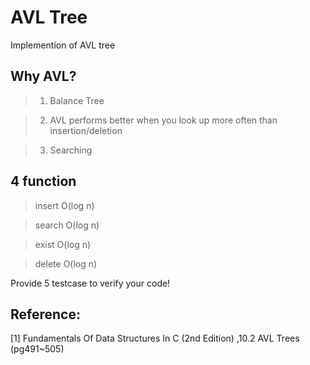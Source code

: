 # AVL Tree

Implemention of AVL tree 

## Why AVL?
> 1. Balance Tree

> 2. AVL performs better when you look up more often than insertion/deletion

> 3. Searching 


## 4 function

> insert O(log n)

> search O(log n)

> exist O(log n)

> delete O(log n)










Provide 5 testcase to verify your code!

## Reference:

[1] Fundamentals Of Data Structures In C (2nd Edition)
    ,10.2 AVL Trees (pg491~505)
